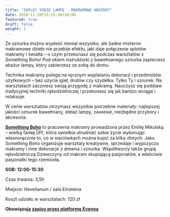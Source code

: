 ```yaml
---
title: "ZAPLEĆ SOBIE LAMPĘ - MAKRAMOWE ABAŻURY"
date: 2018-11-28T15:15:34+10:00
featured: true
draft: false
weight: 1
---
```


Ze sznurka można wypleść niemal wszystko, ale żadne misterne makramowe dzieło nie przebije efektu, jaki daje połączenie splotów makramy i światła – o czym przekonasz się podczas warsztatów z Something Boho! Pod okiem instruktorki  z bawełnianego sznurka zapleciesz abażur lampy, który zabierzesz ze sobą do domu.

Technika makramy polega na ręcznym wyplataniu dekoracji i przedmiotów użytkowych – bez użycia igieł, drutów czy szydełka. Tylko Ty i sznurek. Na warsztatach zaczniesz swoją przygodę z makramą. Nauczysz się podstaw tradycyjnej techniki rękodzielniczej i przekonasz się jak bardzo wciąga i relaksuje. 

W cenie warsztatów otrzymasz wszystkie potrzebne materiały: najlepszej jakości sznurek bawełniany, stelaż lampy, zawiesie, niezbędne przybory i akcesoria.


**[Something Boho](https://www.instagram.com/something.boho.pracownia/)** to pracownia makramy prowadzona przez Emilię Mikulską – wielką fankę DIY, która uwielbia utrudniać sobie życie wykonując własnoręcznie to, co w sieciówkach można kupić za kilka złotych. Jako Something Boho organizuje warsztaty kreatywne, sprzedaje i wypożycza makramy i inne dekoracje z drewna i sznurka. Współtworzy także grupę rękodzielniczą Dziewczyny od makram skupiającą pasjonatów, a właściwie pasjonatki tego rzemiosła.


**SOB: 12:00-15:30**

Czas trwania: 3,5h

Miejsce: Hevelianum / sala Einsteina

Koszt udziału w warsztatach: 120 zł

**Obowiązują [zapisy przez platformę Evenea](https://app.evenea.pl/event/zaplec-sobie-lampe/)**

